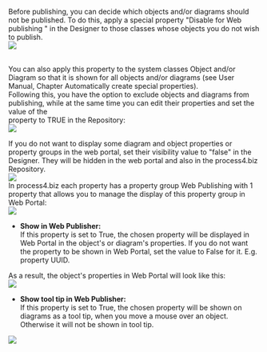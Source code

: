 Before publishing, you can decide which objects and/or diagrams should
not be published. To do this, apply a special property "Disable for Web
publishing " in the Designer to those classes whose objects you do not
wish to publish.  
![](//images.ctfassets.net/utx1h0gfm1om/3tHp7FTk6QqmI2aIGS8MyQ/f801b6df190513d27b2bdd06bd93afdc/329058.png)  
 

You can also apply this property to the system classes Object and/or
Diagram so that it is shown for all objects and/or diagrams (see User
Manual, Chapter Automatically create special properties).  
Following this, you have the option to exclude objects and diagrams from
publishing, while at the same time you can edit their properties and set
the value of the  
property to TRUE in the Repository:  
![](//images.ctfassets.net/utx1h0gfm1om/eOpjygatcOKU8ecmqyS8g/501779c410675677290d6c1e59f178f1/328587.png)

If you do not want to display some diagram and object properties or
property groups in the web portal, set their visibility value to "false"
in the Designer. They will be hidden in the web portal and also in the
process4.biz Repository.  
![](//images.ctfassets.net/utx1h0gfm1om/3DN4JfGBuUow0ggoiOqYss/52d801e0e9f8252e25bb32fd8ac13a00/329060.png)  
In process4.biz each property has a property group Web Publishing with 1
property that allows you to manage the display of this property group in
Web Portal:  
![](//images.ctfassets.net/utx1h0gfm1om/1ozWHXaZgI0A0wMycGUqKk/603bd5a7e3df2b24cf5cd5c8da293f63/328982.png)

-   **Show in Web Publisher:**  
    If this property is set to True, the chosen property will be
    displayed in Web Portal in the object's or diagram's properties. If
    you do not want the property to be shown in Web Portal, set the
    value to False for it. E.g. property UUID. 

  
As a result, the object's properties in Web Portal will look like
this:  
![](//images.ctfassets.net/utx1h0gfm1om/oDPU3cthDiGYGCw4WAuUG/ae69cac97bc56784369ebea69a0d37d7/328590.png)

-   **Show tool tip in Web Publisher:**  
    If this property is set to True, the chosen property will be shown
    on diagrams as a tool tip, when you move a mouse over an object.
    Otherwise it will not be shown in tool tip.

![](//images.ctfassets.net/utx1h0gfm1om/1KABFh8PSgYYS8sm0Y6C0Q/0ca6a71da0b4d3c660e1100b6bda3d60/328589.png)

 

